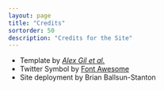```yaml
---
layout: page
title: "Credits"
sortorder: 50
description: "Credits for the Site"
---
```



* Template by *[Alex Gil et al.](https://minicomp.github.io/ed/credits/)*
* Twitter Symbol by [Font Awesome](https://fontawesome.com/icons/twitter?style=brands)
* Site deployment by Brian Ballsun-Stanton